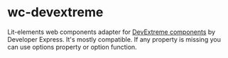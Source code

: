 # wc-devextreme
Lit-elements web components adapter for [DevExtreme components](https://github.com/DevExpress/DevExtreme) by Developer Express.
It's mostly compatible. If any property is missing you can use options property or option function.
